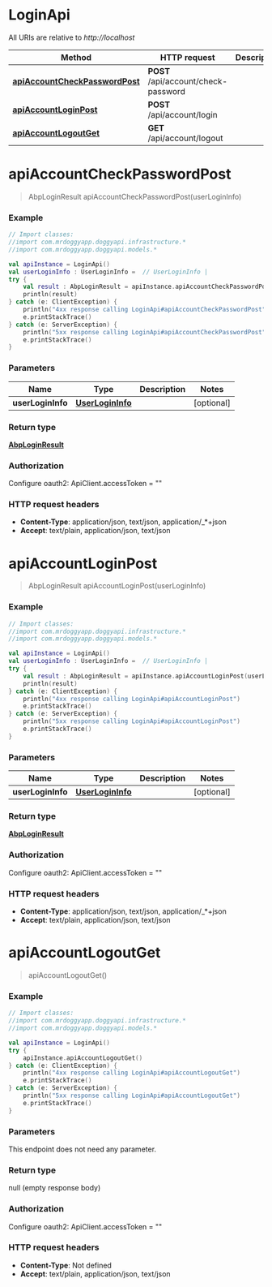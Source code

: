 # LoginApi

All URIs are relative to *http://localhost*

Method | HTTP request | Description
------------- | ------------- | -------------
[**apiAccountCheckPasswordPost**](LoginApi.md#apiAccountCheckPasswordPost) | **POST** /api/account/check-password | 
[**apiAccountLoginPost**](LoginApi.md#apiAccountLoginPost) | **POST** /api/account/login | 
[**apiAccountLogoutGet**](LoginApi.md#apiAccountLogoutGet) | **GET** /api/account/logout | 


<a name="apiAccountCheckPasswordPost"></a>
# **apiAccountCheckPasswordPost**
> AbpLoginResult apiAccountCheckPasswordPost(userLoginInfo)



### Example
```kotlin
// Import classes:
//import com.mrdoggyapp.doggyapi.infrastructure.*
//import com.mrdoggyapp.doggyapi.models.*

val apiInstance = LoginApi()
val userLoginInfo : UserLoginInfo =  // UserLoginInfo | 
try {
    val result : AbpLoginResult = apiInstance.apiAccountCheckPasswordPost(userLoginInfo)
    println(result)
} catch (e: ClientException) {
    println("4xx response calling LoginApi#apiAccountCheckPasswordPost")
    e.printStackTrace()
} catch (e: ServerException) {
    println("5xx response calling LoginApi#apiAccountCheckPasswordPost")
    e.printStackTrace()
}
```

### Parameters

Name | Type | Description  | Notes
------------- | ------------- | ------------- | -------------
 **userLoginInfo** | [**UserLoginInfo**](UserLoginInfo.md)|  | [optional]

### Return type

[**AbpLoginResult**](AbpLoginResult.md)

### Authorization


Configure oauth2:
    ApiClient.accessToken = ""

### HTTP request headers

 - **Content-Type**: application/json, text/json, application/_*+json
 - **Accept**: text/plain, application/json, text/json

<a name="apiAccountLoginPost"></a>
# **apiAccountLoginPost**
> AbpLoginResult apiAccountLoginPost(userLoginInfo)



### Example
```kotlin
// Import classes:
//import com.mrdoggyapp.doggyapi.infrastructure.*
//import com.mrdoggyapp.doggyapi.models.*

val apiInstance = LoginApi()
val userLoginInfo : UserLoginInfo =  // UserLoginInfo | 
try {
    val result : AbpLoginResult = apiInstance.apiAccountLoginPost(userLoginInfo)
    println(result)
} catch (e: ClientException) {
    println("4xx response calling LoginApi#apiAccountLoginPost")
    e.printStackTrace()
} catch (e: ServerException) {
    println("5xx response calling LoginApi#apiAccountLoginPost")
    e.printStackTrace()
}
```

### Parameters

Name | Type | Description  | Notes
------------- | ------------- | ------------- | -------------
 **userLoginInfo** | [**UserLoginInfo**](UserLoginInfo.md)|  | [optional]

### Return type

[**AbpLoginResult**](AbpLoginResult.md)

### Authorization


Configure oauth2:
    ApiClient.accessToken = ""

### HTTP request headers

 - **Content-Type**: application/json, text/json, application/_*+json
 - **Accept**: text/plain, application/json, text/json

<a name="apiAccountLogoutGet"></a>
# **apiAccountLogoutGet**
> apiAccountLogoutGet()



### Example
```kotlin
// Import classes:
//import com.mrdoggyapp.doggyapi.infrastructure.*
//import com.mrdoggyapp.doggyapi.models.*

val apiInstance = LoginApi()
try {
    apiInstance.apiAccountLogoutGet()
} catch (e: ClientException) {
    println("4xx response calling LoginApi#apiAccountLogoutGet")
    e.printStackTrace()
} catch (e: ServerException) {
    println("5xx response calling LoginApi#apiAccountLogoutGet")
    e.printStackTrace()
}
```

### Parameters
This endpoint does not need any parameter.

### Return type

null (empty response body)

### Authorization


Configure oauth2:
    ApiClient.accessToken = ""

### HTTP request headers

 - **Content-Type**: Not defined
 - **Accept**: text/plain, application/json, text/json

